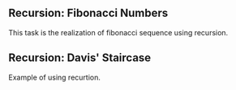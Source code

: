 ## Recursion: Fibonacci Numbers

This task is the realization of fibonacci sequence using recursion.

## Recursion: Davis' Staircase

Example of using recurtion.
